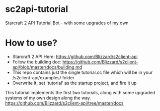 # sc2api-tutorial
Starcraft 2 API Tutorial Bot - with some upgrades of my own

# How to use?
* Starcraft 2 API Here:  https://github.com/Blizzard/s2client-api
* Follow the building doc:  https://github.com/Blizzard/s2client-api/blob/master/docs/building.md
* This repo contains just the single tutorial.cc file which will be in your /s2client-api/examples/ folder
* Overwrite it, set 'tutorial' as the startup project, and fire it up

This tutorial implements the first two tutorials, along with some upgraded systems of my own design along the way.
https://github.com/Blizzard/s2client-api/tree/master/docs
